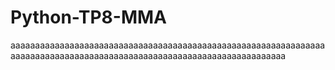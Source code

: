 # Python-TP8-MMA
aaaaaaaaaaaaaaaaaaaaaaaaaaaaaaaaaaaaaaaaaaaaaaaaaaaaaaaaaaaaaaaaaaaaaaaaaaaaaaaaaaaaaaaaaaaaaaaaaaaaaaaaaaaaaaaaaaaaaaaa
